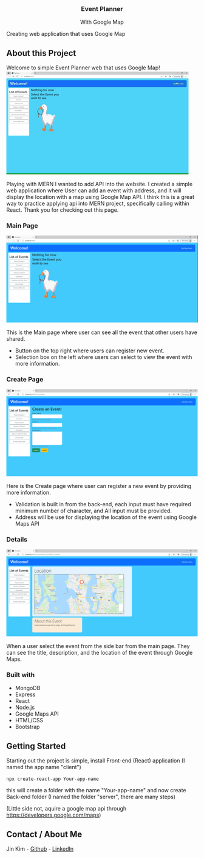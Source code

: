 <br/>
<p align="center">
  <h3 align="center">Event Planner</h3>
  <p align="center">With Google Map</p>
</p>

Creating web application that uses Google Map 

## About this Project
Welcome to simple Event Planner web that uses Google Map!
<br/>
<img src="./image/event.gif" alt="main page"/>

Playing with MERN I wanted to add API into the website. I created a simple web application where User can add an event with address, and it will display the location with a map using Google Map API.
I think this is a great way to practice applying api into MERN project, specifically calling within React. Thank you for checking out this page.

### Main Page
<img src="./image/Untitled.png" alt="main page"/>

This is the Main page where user can see all the event that other users have shared.

* Button on the top right where users can register new event.
* Selection box on the left where users can select to view the event with more information.

### Create Page
<img src="./image/Untitled2.png" alt="main page"/>

Here is the Create page where user can register a new event by providing more information.

* Validation is built in from the back-end, each input must have required minimum number of character, and All input must be provided.
* Address will be use for displaying the location of the event using Google Maps API

### Details
<img src="./image/Untitled1.png" alt="main page"/>

When a user select the event from the side bar from the main page. They can see the title, description, and the location of the event through Google Maps.

### Built with
* MongoDB
* Express
* React
* Node.js
* Google Maps API
* HTML/CSS
* Bootstrap

## Getting Started
Starting out the project is simple, install Front-end (React) application (I named the app name "client")
```
npx create-react-app Your-app-name
```
this will create a folder with the name "Your-app-name"
and now create Back-end folder (I named the folder "server", there are many steps)

(Little side not, aquire a google map api through https://developers.google.com/maps)

## Contact / About Me
Jin Kim - [Github](https://github.com/kimjin-012) - [LinkedIn](https://www.linkedin.com/in/jin-kim-code/)
